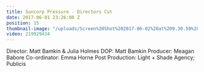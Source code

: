 ```yaml
---
title: Suncorp Pressure - Directors Cut
date: 2017-06-01 23:26:00 Z
position: 15
thumbnail-image: "/uploads/Screen%20Shot%202017-06-02%20at%209.30.50%20am.png"
video: 219929434
---
```


Director: Matt Bamkin & Julia Holmes
DOP: Matt Bamkin
Producer: Meagan Babore
Co-ordinator: Emma Horne
Post Production: Light + Shade 
Agency; Publicis